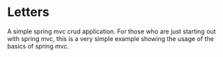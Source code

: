 Letters
=======

A simple spring mvc crud application. For those who are just starting out with spring mvc, this is a very simple example showing the usage of the basics of spring mvc.
